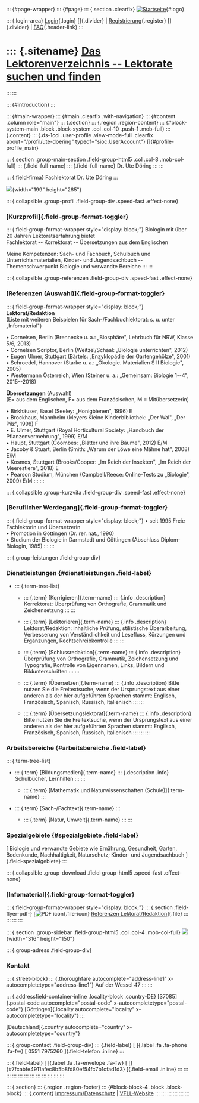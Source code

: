 ::: {#page-wrapper}
::: {#page}
::: {.section .clearfix}
[![Startseite](https://www.lektoren.de/sites/default/files/VfLL_logo.jpg)](/ "Startseite"){#logo}

::: {.login-area}
[Login](/user){.login} []{.divider} \|
[Registrierung](/user/register){.register} []{.divider} \|
[FAQ](/faq-page){.header-link}
:::

::: {.sitename}
[Das Lektorenverzeichnis -- Lektorate suchen und finden](/ "Startseite")
========================================================================
:::
:::

::: {#introduction}
:::

::: {#main-wrapper}
::: {#main .clearfix .with-navigation}
::: {#content .column role="main"}
::: {.section}
::: {.region .region-content}
::: {#block-system-main .block .block-system .col .col-10 .push-1 .mob-full}
::: {.content}
::: {.ds-1col .user-profile .view-mode-full .clearfix about="/profil/ute-doering" typeof="sioc:UserAccount"}
[]{#profile-profile_main}

::: {.section .group-main-section .field-group-html5 .col .col-8 .mob-col-full}
::: {.field-full-name}
::: {.field-full-name}
Dr. Ute Döring
:::
:::

::: {.field-firma}
Fachlektorat Dr. Ute Döring
:::

![](https://www.lektoren.de/sites/default/files/styles/profile-image-full/public/users/profile_img/img_9525_3x4.jpg?itok=nJTZs_kl){width="199"
height="265"}

::: {.collapsible .group-profil .field-group-div .speed-fast .effect-none}
### [Kurzprofil]{.field-group-format-toggler}

::: {.field-group-format-wrapper style="display: block;"}
Biologin mit über 20 Jahren Lektoratserfahrung bietet\
Fachlektorat -- Korrektorat -- Übersetzungen aus dem Englischen

Meine Kompetenzen: Sach- und Fachbuch, Schulbuch und
Unterrichtsmaterialien, Kinder- und Jugendsachbuch -- Themenschwerpunkt
Biologie und verwandte Bereiche
:::
:::

::: {.collapsible .group-referenzen .field-group-div .speed-fast .effect-none}
### [Referenzen (Auswahl)]{.field-group-format-toggler}

::: {.field-group-format-wrapper style="display: block;"}
**Lektorat/Redaktion**\
(Liste mit weiteren Beispielen für Sach-/Fachbuchlektorat: s. u. unter
„Infomaterial")

• Cornelsen, Berlin (Brennecke u. a.: „Biosphäre", Lehrbuch für NRW,
Klasse 5/6, 2013)\
• Cornelsen Scriptor, Berlin (Weitzel/Schaal: „Biologie unterrichten",
2012)\
• Eugen Ulmer, Stuttgart (Bärtels: „Enzyklopädie der Gartengehölze",
2001)\
• Schroedel, Hannover (Starke u. a.: „Ökologie. Materialien S II
Biologie", 2005)\
• Westermann Österreich, Wien (Steiner u. a.: „Gemeinsam: Biologie
1--4", 2015--2018)

**Übersetzungen** (Auswahl)\
(E= aus dem Englischen, F= aus dem Französischen, M = Mitübersetzerin)

• Birkhäuser, Basel (Seeley: „Honigbienen", 1996) E\
• Brockhaus, Mannheim (Meyers Kleine Kinderbibliothek: „Der Wal", „Der
Pilz", 1998) F\
• E. Ulmer, Stuttgart (Royal Horticultural Society: „Handbuch der
Pflanzenvermehrung", 1999) E/M\
• Haupt, Stuttgart (Coombes: „Blätter und ihre Bäume", 2012) E/M\
• Jacoby & Stuart, Berlin (Smith: „Warum der Löwe eine Mähne hat", 2008)
E/M\
• Kosmos, Stuttgart (Brooks/Cooper: „Im Reich der Insekten", „Im Reich
der Meerestiere", 2018) E\
• Pearson Studium, München (Campbell/Reece: Online-Tests zu „Biologie",
2009) E/M
:::
:::

::: {.collapsible .group-kurzvita .field-group-div .speed-fast .effect-none}
### [Beruflicher Werdegang]{.field-group-format-toggler}

::: {.field-group-format-wrapper style="display: block;"}
• seit 1995 Freie Fachlektorin und Übersetzerin\
• Promotion in Göttingen (Dr. rer. nat., 1990)\
• Studium der Biologie in Darmstadt und Göttingen (Abschluss
Diplom-Biologin, 1985)
:::
:::

::: {.group-leistungen .field-group-div}
### Dienstleistungen {#dienstleistungen .field-label}

-   ::: {.term-tree-list}
    -   ::: {.term}
        [Korrigieren]{.term-name}
        ::: {.info .description}
        Korrektorat: Überprüfung von Orthografie, Grammatik und
        Zeichensetzung
        :::
        :::

    -   ::: {.term}
        [Lektorieren]{.term-name}
        ::: {.info .description}
        Lektorat/Redaktion: inhaltliche Prüfung, stilistische
        Überarbeitung, Verbesserung von Verständlichkeit und Lesefluss,
        Kürzungen und Ergänzungen, Rechtschreibkontrolle
        :::
        :::

    -   ::: {.term}
        [Schlussredaktion]{.term-name}
        ::: {.info .description}
        Überprüfung von Orthografie, Grammatik, Zeichensetzung und
        Typografie, Kontrolle von Eigennamen, Links, Bildern und
        Bildunterschriften
        :::
        :::

    -   ::: {.term}
        [Übersetzen]{.term-name}
        ::: {.info .description}
        Bitte nutzen Sie die Freitextsuche, wenn der Ursprungstext aus
        einer anderen als der hier aufgeführten Sprachen stammt:
        Englisch, Französisch, Spanisch, Russisch, Italienisch
        :::
        :::

    -   ::: {.term}
        [Übersetzungslektorat]{.term-name}
        ::: {.info .description}
        Bitte nutzen Sie die Freitextsuche, wenn der Ursprungstext aus
        einer anderen als der hier aufgeführten Sprachen stammt:
        Englisch, Französisch, Spanisch, Russisch, Italienisch
        :::
        :::
    :::

### Arbeitsbereiche {#arbeitsbereiche .field-label}

::: {.term-tree-list}
-   ::: {.term}
    [Bildungsmedien]{.term-name}
    ::: {.description .info}
    Schulbücher, Lernhilfen
    :::
    :::

    -   ::: {.term}
        [Mathematik und Naturwissenschaften (Schule)]{.term-name}
        :::

-   ::: {.term}
    [Sach-/Fachtext]{.term-name}
    :::

    -   ::: {.term}
        [Natur, Umwelt]{.term-name}
        :::
:::

### Spezialgebiete {#spezialgebiete .field-label}

[ Biologie und verwandte Gebiete wie Ernährung, Gesundheit, Garten,
Bodenkunde, Nachhaltigkeit, Naturschutz; Kinder- und Jugendsachbuch
]{.field-spezialgebiete}
:::

::: {.collapsible .group-download .field-group-html5 .speed-fast .effect-none}
### [Infomaterial]{.field-group-format-toggler}

::: {.field-group-format-wrapper style="display: block;"}
::: {.section .field-flyer-pdf-}
[![PDF
icon](/modules/file/icons/application-pdf.png "application/pdf"){.file-icon}
[Referenzen
Lektorat/Redaktion](https://www.lektoren.de/sites/default/files/profiles/flyer/2019-02_referenzlektorat_drutedoering.pdf "2019-02_referenzlektorat_drutedoering.pdf")]{.file}
:::
:::
:::
:::

::: {.section .group-sidebar .field-group-html5 .col .col-4 .mob-col-full}
![](https://www.lektoren.de/sites/default/files/styles/logo/public/users/profile_logo/logogro_grob.gif?itok=TTulcgR4){width="316"
height="150"}

::: {.group-adress .field-group-div}
### Kontakt

::: {.street-block}
::: {.thoroughfare autocomplete="address-line1" x-autocompletetype="address-line1"}
Auf der Wessel 47
:::
:::

::: {.addressfield-container-inline .locality-block .country-DE}
[37085]{.postal-code autocomplete="postal-code"
x-autocompletetype="postal-code"} [Göttingen]{.locality
autocomplete="locality" x-autocompletetype="locality"}
:::

[Deutschland]{.country autocomplete="country"
x-autocompletetype="country"}

::: {.group-contact .field-group-div}
::: {.field-label}
[ ]{.label .fa .fa-phone .fa-fw} [ 0551 7975260 ]{.field-telefon
.inline}
:::

::: {.field-label}
[ ]{.label .fa .fa-envelope .fa-fw} [
[]{#7fcabfe4911afec8b5b8fd80ef54fc7b1cfad1d3} ]{.field-email .inline}
:::
:::
:::
:::
:::
:::
:::
:::
:::
:::
:::
:::

::: {.section}
::: {.region .region-footer}
::: {#block-block-4 .block .block-block}
::: {.content}
[Impressum/Datenschutz](/impressum) \|
[VFLL-Website](http://www.vfll.de)
:::
:::
:::
:::
:::
:::
